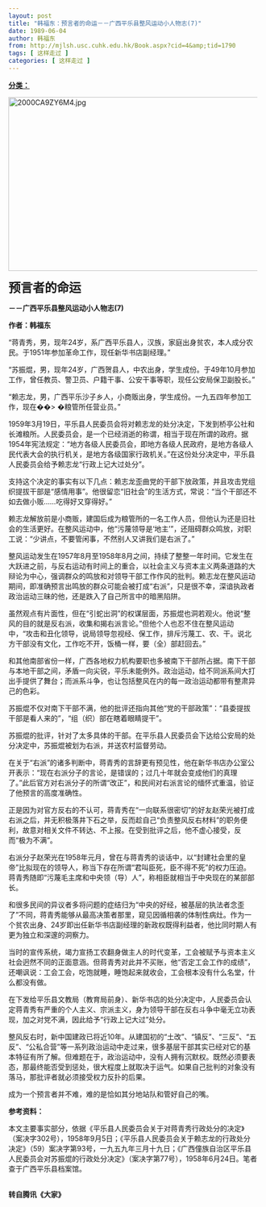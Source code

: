 ```yaml
---
layout: post
title: "韩福东：预言者的命运－－广西平乐县整风运动小人物志(7)"
date: 1989-06-04
author: 韩福东
from: http://mjlsh.usc.cuhk.edu.hk/Book.aspx?cid=4&amp;tid=1790
tags: [ 这样走过 ]
categories: [ 这样走过 ]
---
```


<div style="margin: 15px 10px 10px 0px;">
<div>
<span id="ctl00_ContentPlaceHolder1_chapter1_SubjectLabel" style="font-weight:bold;text-decoration:underline;">
   分类：
  </span>
</div>
<p>
<img align="top" alt="2000CA9ZY6M4.jpg" border="0" height="345" src="https://i.imgur.com/rfvUlvb.jpg" width="590"/>
</p>
<p>
<strong>
<font size="5">
    预言者的命运
   </font>
</strong>
</p>
<p>
<strong>
   －－广西平乐县整风运动小人物志(7)
  </strong>
</p>
<p>
<strong>
   作者：韩福东
  </strong>
</p>
<p>
  “蒋青秀，男，现年24岁，系广西平乐县人，汉族，家庭出身贫农，本人成分农民。于1951年参加革命工作，现任新华书店副经理。”
 </p>
<p>
  “苏振焜，男，现年24岁，广西贺县人，中农出身，学生成份。于49年10月参加工作，曾任教员、警卫员、户籍干事、公安干事等职，现任公安局保卫副股长。”
 </p>
<p>
  “赖志龙，男，广西平乐沙子乡人，小商贩出身，学生成份。一九五四年参加工作，现在��&gt;
�粮管所任营业员。”
 </p>
<p>
  1959年3月19日，平乐县人民委员会将对赖志龙的处分决定，下发到桥亭公社和长滩粮所。人民委员会，是一个已经消逝的称谓，相当于现在所谓的政府。据1954年宪法规定：“地方各级人民委员会，即地方各级人民政府，是地方各级人民代表大会的执行机关，是地方各级国家行政机关。”在这份处分决定中，平乐县人民委员会给予赖志龙“行政上记大过处分”。
 </p>
<p>
  支持这个决定的事实有以下几点：赖志龙歪曲党的干部下放政策，并且攻击党组织提拔干部是“感情用事”。他很留恋“旧社会”的生活方式，常说：“当个干部还不如去做小贩……吃得好又穿得好。”
 </p>
<p>
  赖志龙解放前是小商贩，建国后成为粮管所的一名工作人员，但他认为还是旧社会的生活更好。在整风运动中，他“污蔑领导是‘地主’”，还阻碍群众鸣放，对职工说：“少讲点，不要管闲事，不然别人又讲我们是右派了。”
 </p>
<p>
  整风运动发生在1957年8月至1958年8月之间，持续了整整一年时间。它发生在大跃进之前，与反右运动有时间上的重合，以社会主义与资本主义两条道路的大辩论为中心，强调群众的鸣放和对领导干部工作作风的批判。赖志龙在整风运动期间，即准确预言出鸣放的群众可能会被打成“右派”，只是很不幸，深谙执政者政治运动三昧的他，还是跌入了自己所言中的暗黑陷阱。
 </p>
<p>
  虽然观点有片面性，但在“引蛇出洞”的权谋层面，苏振焜也洞若观火。他说“整风的目的就是反右派，收集和揭右派言论。”但他个人也忍不住在整风运动中，“攻击和丑化领导，说局领导忽视经、保工作，排斥污蔑工、农、干。说北方干部没有文化，工作吃不开，饭桶一样，要（全）部赶回去。”
 </p>
<p>
  和其他南部省份一样，广西各地权力机构要职也多被南下干部所占据。南下干部与本地干部之间，矛盾一向尖锐，平乐未能例外。政治运动，给不同派系间大打出手提供了舞台；而派系斗争，也让包括整风在内的每一政治运动都带有整肃异己的色彩。
 </p>
<p>
  苏振焜不仅对南下干部不满，他的批评还指向其他“党的干部政策”：“县委提拔干部是看人来的”，“组（织）部在瞎着眼睛提干”。
 </p>
<p>
  苏振焜的批评，针对了太多具体的干部。在平乐县人民委员会下达给公安局的处分决定中，苏振焜被划为右派，并送农村监督劳动。
 </p>
<p>
  在关于“右派”的诸多判断中，蒋青秀的言辞更有预见性，他在新华书店办公室公开表示：“现在右派分子的言论，是错误的；过几十年就会变成他们的真理了。”此后官方对右派分子的所谓“改正”，和民间对右派言论的缅怀式重温，验证了他预言的高度准确性。
 </p>
<p>
  正是因为对官方反右的不认可，蒋青秀在“一向联系很密切”的好友赵荣光被打成右派之后，并无积极落井下石之举，反而趁自己“负责整风反右材料”的职务便利，故意对相关文件不转达、不上报。在受到批评之后，他不虚心接受，反而“极为不满”。
 </p>
<p>
  右派分子赵荣光在1958年元月，曾在与蒋青秀的谈话中，以“封建社会里的皇帝”比拟现在的领导人，称当下存在所谓“君叫臣死，臣不得不死”的权力压迫。蒋青秀随即“污蔑毛主席和中央领（导）人”，称相臣就相当于中央现在的某部部长。
 </p>
<p>
  和很多民间的异议者多将问题的症结归为“中央的好经，被基层的执法者念歪了”不同，蒋青秀能够从最高决策者那里，窥见因循相袭的体制性病灶。作为一个贫农出身、24岁即出任新华书店副经理的新政权既得利益者，他比同时期人有更为独立和深邃的洞察力。
 </p>
<p>
  当时的宣传系统，竭力宣扬工农翻身做主人的时代变革，工会被赋予与资本主义社会迥然不同的正面意涵。但蒋青秀对此并不买账，他“否定工会工作的成绩”，还嘲讽说：工会工会，吃饱就睡，睡饱起来就收会，工会根本没有什么名堂，什么都没有做。
 </p>
<p>
  在下发给平乐县文教局（教育局前身）、新华书店的处分决定中，人民委员会认定蒋青秀有严重的个人主义、宗派主义，身为领导干部在反右斗争中毫无立功表现，加之对党不满，因此给予“行政上记大过”处分。
 </p>
<p>
  整风反右时，新中国建政已将近10年。从建国初的“土改”、“镇反”、“三反”、“五反”、“公私合营”等一系列政治运动中走过来，很多基层干部其实已经对它的基本特征有所了解。但难题在于，政治运动中，没有人拥有沉默权。既然必须要表态，那最终能否受到惩处，很大程度上就取决于运气。如果自己批判的对象没有落马，那批评者就必须接受权力反扑的后果。
 </p>
<p>
  成为一个预言者并不难，难的是恰如其分地站队和管好自己的嘴。
 </p>
<p>
<strong>
   参考资料：
  </strong>
</p>
<p>
  本文主要事实部分，依据《平乐县人民委员会关于对蒋青秀行政处分的决定》（案决字302号），1958年9月5日；《平乐县人民委员会关于赖志龙的行政处分决定》（59）案决字第93号，一九五九年三月十九日；《广西僮族自治区平乐县人民委员会对苏振焜的行政处分决定》（案决字第77号），1958年6月24日。笔者查于广西平乐县档案馆。
 </p>
<p>
<br/>
<strong>
   转自腾讯《大家》
  </strong>
</p>
</div>
